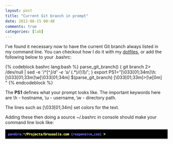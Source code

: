 ```yaml
---
layout: post
title: "Current Git branch in prompt"
date: 2012-06-15 00:48
comments: true
categories: [lab]
---
```


I've found it necessary now to have the current Git branch always listed in my command line. You can checkout how I do it with my <a href="http://github.com/brousalis/dotfiles">dotfiles</a>, or add the following below to your <span class="bash">.bashrc</span>:

{% codeblock bashrc lang:bash %}
parse_git_branch() { git branch 2> /dev/null | sed -e '/^[^*]/d' -e 's/* \(.*\)/(\1)/'; }
export PS1="\[\033[01;34m\]\h:\[\033[01;33m\]\w\[\033[01;34m\] \$(parse_git_branch) \[\033[01;33m\]>\[\e[0m\] "
{% endcodeblock %}

The <strong>PS1</strong> defines what your prompt looks like. The important keywords here are <span class="bash">\h</span> - hostname, <span class="bash">\u</span> - username, <span class="bash">\w</span> - directory path. 

The lines such as <span class="bash">\[\033[01;34m\]</span> set colors for the text.

Adding these then doing a <span class="bash">source ~/.bashrc</span> in console should make your command line look like:

<img src="/images/bash.png" style="border: black 0.5em solid !important">
